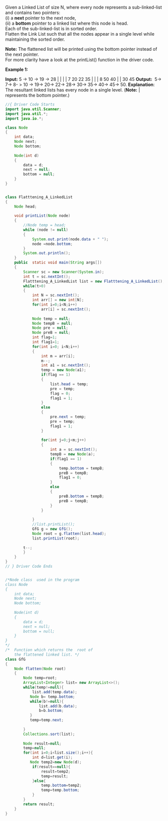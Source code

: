 Given a Linked List of size N, where every node represents a sub-linked-list and contains two pointers:  
(i) a **next** pointer to the next node,  
(ii) a **bottom** pointer to a linked list where this node is head.  
Each of the sub-linked-list is in sorted order.  
Flatten the Link List such that all the nodes appear in a single level while maintaining the sorted order.   
  
**Note:** The flattened list will be printed using the bottom pointer instead of the next pointer.  
For more clarity have a look at the printList() function in the driver code.

**Example 1:**

**Input:**
5 -> 10 -> 19 -> 28
|     |     |     | 
7     20    22   35
|           |     | 
8          50    40
|                 | 
30               45
**Output:**  5-> 7-> 8- > 10 -> 19-> 20->
22-> 28-> 30-> 35-> 40-> 45-> 50.
**Explanation**:
The resultant linked lists has every 
node in a single level.
(**Note:** | represents the bottom pointer.)

```java
//{ Driver Code Starts
import java.util.Scanner;
import java.util.*;
import java.io.*;

class Node
{
	int data;
	Node next;
	Node bottom;
	
	Node(int d)
	{
		data = d;
		next = null;
		bottom = null;
	}
}


class Flatttening_A_LinkedList
{	
    Node head;
	
	void printList(Node node)
    {
        //Node temp = head;
        while (node != null)
        {
            System.out.print(node.data + " ");
            node =node.bottom;
        }
        System.out.println();
    }
	public  static void main(String args[])
	{
		Scanner sc = new Scanner(System.in);
		int t = sc.nextInt();
		Flatttening_A_LinkedList list = new Flatttening_A_LinkedList();
		while(t>0)
		{
			int N = sc.nextInt();
			int arr[] = new int[N];
			for(int i=0;i<N;i++)
				arr[i] = sc.nextInt();
			
			Node temp = null;
			Node tempB = null;
			Node pre = null;
			Node preB = null;	
			int flag=1;
			int flag1=1;
			for(int i=0; i<N;i++)
			{
				int m = arr[i];
				m--;
				int a1 = sc.nextInt();
				temp = new Node(a1);
				if(flag == 1)
				{
					list.head = temp;
					pre = temp;
					flag = 0;
					flag1 = 1;
				}
				else
				{
					pre.next = temp;
					pre = temp;
					flag1 = 1;
				}
				
				for(int j=0;j<m;j++)
				{
					int a = sc.nextInt();
					tempB = new Node(a);
					if(flag1 == 1)
					{
						temp.bottom = tempB;
						preB = tempB;
						flag1 = 0;
					}
					else
					{
						preB.bottom = tempB;
						preB = tempB;
					}
				}
				
			}
			//list.printList();
			GfG g = new GfG();
			Node root = g.flatten(list.head);
			list.printList(root);
		
		t--;
		}
	}	
}
// } Driver Code Ends


/*Node class  used in the program
class Node
{
	int data;
	Node next;
	Node bottom;
	
	Node(int d)
	{
		data = d;
		next = null;
		bottom = null;
	}
}
*/
/*  Function which returns the  root of 
    the flattened linked list. */
class GfG
{
    Node flatten(Node root)
    {
	    Node temp=root;
        ArrayList<Integer> list= new ArrayList<>();
        while(temp!=null){
            list.add(temp.data);
           Node b= temp.bottom;
           while(b!=null){
               list.add(b.data);
               b=b.bottom;
           }
           temp=temp.next;
            
        }
        Collections.sort(list);
        
        Node result=null;
        temp=null;
        for(int i=0;i<list.size();i++){
            int d=list.get(i);
           Node temp2=new Node(d);
            if(result==null){
                result=temp2;
                temp=result;
            }else{
                temp.bottom=temp2;
                temp=temp.bottom;
            }
        }
        return result;
    }
}
```